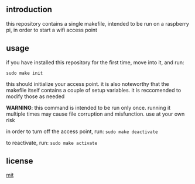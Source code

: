 ## introduction
this repository contains a single makefile, intended to be run on a raspberry pi, in order to start a wifi access point

## usage
if you have installed this repository for the first time, move into it, and run:

```sudo make init```

this should initialize your access point.
it is also noteworthy that the makefile itself contains a couple of setup variables. it is reccomended to modify those as needed

**WARNING**: this command is intended to be run only once. running it multiple times may cause file corruption and misfunction. use at your own risk

in order to turn off the access point, run:
```sudo make deactivate```

to reactivate, run:
```sudo make activate```

## license
[mit](./LICENSE)
